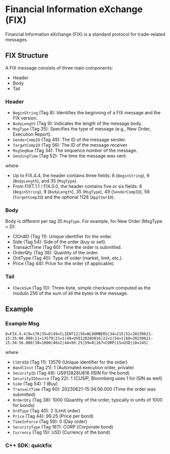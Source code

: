 # Financial Information eXchange (FIX)

Financial Information eXchange (FIX) is a standard protocol for trade-related messages.

## FIX Structure

A FIX message consists of three main components:

* Header
* Body
* Tail

### Header

* `BeginString` (Tag 8): Identifies the beginning of a FIX message and the FIX version.
* `BodyLength` (Tag 9): Indicates the length of the message body.
* `MsgType` (Tag 35): Specifies the type of message (e.g., New Order, Execution Report).
* `SenderCompID` (Tag 49): The ID of the message sender.
* `TargetCompID` (Tag 56): The ID of the message receiver.
* `MsgSeqNum` (Tag 34): The sequence number of the message.
* `SendingTime` (Tag 52): The time the message was sent.

where

* Up to FIX.4.4, the header contains three fields: 8 (`BeginString`), 9 (`BodyLength`), and 35 (`MsgType`).
* From FIXT.1.1 / FIX.5.0, the header contains five or six fields: 8 (`BeginString`), 9 (`BodyLength`), 35 (`MsgType`), 49 (`SenderCompID`), 56 (`TargetCompID`) and the optional 1128 (`ApplVerID`).

### Body

Body is different per tag 35 `MsgType`.
For example, for New Order (MsgType = D):

* ClOrdID (Tag 11): Unique identifier for the order.
* Side (Tag 54): Side of the order (buy or sell).
* TransactTime (Tag 60): Time the order is submitted.
* OrderQty (Tag 38): Quantity of the order.
* OrdType (Tag 40): Type of order (market, limit, etc.).
* Price (Tag 44): Price for the order (if applicable).

### Tail

* `CheckSum` (Tag 10): Three-byte, simple checksum computed as the modulo 256 of the sum of all the bytes in the message.

## Example

### Example Msg

```csv
8=FIX.4.4|9=176|35=D|49=CLIENT12|56=BLOOMBERG|34=215|52=20230621-15:35:00.000|11=13579|21=1|48=US912828U816|22=1|54=1|60=20230621-15:34:56.000|38=1000|40=2|44=99.25|59=0|167=CORP|15=USD|10=145|
```

where

* `ClOrdID` (Tag 11): 13579 (Unique identifier for the order)
* `HandlInst` (Tag 21): 1 (Automated execution order, private)
* `SecurityID` (Tag 48): US912828U816 (ISIN for the bond)
* `SecurityIDSource` (Tag 22): 1 (CUSIP, Bloomberg uses 1 for ISIN as well)
* `Side` (Tag 54): 1 (Buy)
* `TransactTime` (Tag 60): 20230621-15:34:56.000 (Time the order was submitted)
* `OrderQty` (Tag 38): 1000 (Quantity of the order, typically in units of 1000 for bonds)
* `OrdType` (Tag 40): 2 (Limit order)
* `Price` (Tag 44): 99.25 (Price per bond)
* `TimeInForce` (Tag 59): 0 (Day order)
* `SecurityType` (Tag 167): CORP (Corporate bond)
* `Currency` (Tag 15): USD (Currency of the bond)

### C++ SDK: quickfix

